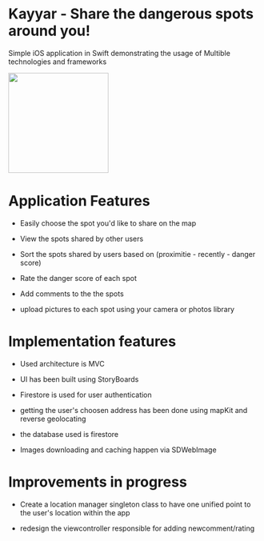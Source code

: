 # Kayyar - Share the dangerous spots around you! 
Simple iOS application in Swift demonstrating the usage of Multible technologies and frameworks

<img src="https://github.com/Mrwhononumber/Images/blob/19c56237e3e404a2bb41e0e6397b46583083204e/Kayyar/Simulator%20Screen%20Shot%20-%20iPhone%2011%20-%202022-01-26%20at%2017.04.05.png" width="200">



# Application Features

* Easily choose the spot you'd like to share on the map

* View the spots shared by other users

* Sort the spots shared by users based on (proximitie - recently - danger score)

* Rate the danger score of each spot

* Add comments to the the spots

* upload pictures to each spot using your camera or photos library 

# Implementation features


* Used architecture is MVC

* UI has been built using StoryBoards

* Firestore is used for user authentication

* getting the user's choosen address has been done using mapKit and reverse geolocating

* the database used is firestore

* Images downloading and caching happen via SDWebImage


# Improvements in progress 

* Create a location manager singleton class to have one unified point to the user's location within the app

* redesign the viewcontroller responsible for adding newcomment/rating 
